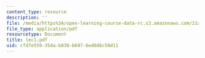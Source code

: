 ```yaml
---
content_type: resource
description: ''
file: /media/https%3A/open-learning-course-data-rc.s3.amazonaws.com/21a-441-the-conquest-of-america-spring-2004/cfd7e559354ab830b6976ed0d6c50d11_lec1.pdf
file_type: application/pdf
resourcetype: Document
title: lec1.pdf
uid: cfd7e559-354a-b830-b697-6ed0d6c50d11
---
```

